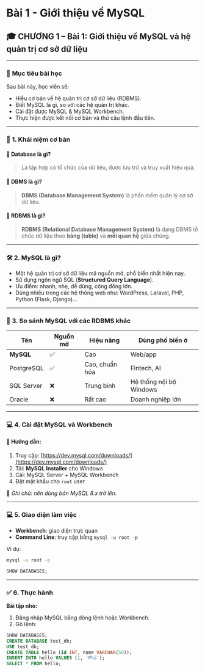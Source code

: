 # Bài 1 - Giới thiệu về MySQL

## 🎓 **CHƯƠNG 1 – Bài 1: Giới thiệu về MySQL và hệ quản trị cơ sở dữ liệu**

---

### 🎯 **Mục tiêu bài học**

Sau bài này, học viên sẽ:

* Hiểu cơ bản về hệ quản trị cơ sở dữ liệu (RDBMS).
* Biết MySQL là gì, so với các hệ quản trị khác.
* Cài đặt được MySQL & MySQL Workbench.
* Thực hiện được kết nối cơ bản và thử câu lệnh đầu tiên.

---

### 🧠 **1. Khái niệm cơ bản**

#### 🔹 Database là gì?

> Là tập hợp có tổ chức của dữ liệu, được lưu trữ và truy xuất hiệu quả.

#### 🔹 DBMS là gì?

> **DBMS (Database Management System)** là phần mềm quản lý cơ sở dữ liệu.

#### 🔹 RDBMS là gì?

> **RDBMS (Relational Database Management System)** là dạng DBMS tổ chức dữ liệu theo **bảng (table)** và **mối quan hệ** giữa chúng.

---

### 🛠 **2. MySQL là gì?**

* Một hệ quản trị cơ sở dữ liệu mã nguồn mở, phổ biến nhất hiện nay.
* Sử dụng ngôn ngữ SQL (**Structured Query Language**).
* Ưu điểm: nhanh, nhẹ, dễ dùng, cộng đồng lớn.
* Dùng nhiều trong các hệ thống web như: WordPress, Laravel, PHP, Python (Flask, Django)...

---

### 💬 **3. So sánh MySQL với các RDBMS khác**

| Tên        | Nguồn mở | Hiệu năng      | Dùng phổ biến ở         |
| ---------- | -------- | -------------- | ----------------------- |
| **MySQL**  | ✅        | Cao            | Web/app                 |
| PostgreSQL | ✅        | Cao, chuẩn hóa | Fintech, AI             |
| SQL Server | ❌        | Trung bình     | Hệ thống nội bộ Windows |
| Oracle     | ❌        | Rất cao        | Doanh nghiệp lớn        |

---

### 💻 **4. Cài đặt MySQL và Workbench**

#### 🔹 Hướng dẫn:

1. Truy cập: [https://dev.mysql.com/downloads/](https://dev.mysql.com/downloads/)
2. Tải: **MySQL Installer** cho Windows
3. Cài: MySQL Server + MySQL Workbench
4. Đặt mật khẩu cho `root` user

📌 *Ghi chú: nên dùng bản MySQL 8.x trở lên.*

---

### 💻 **5. Giao diện làm việc**

* **Workbench**: giao diện trực quan
* **Command Line**: truy cập bằng `mysql -u root -p`

Ví dụ:

```bash
mysql -u root -p
```

```sql
SHOW DATABASES;
```

---

### ✅ **6. Thực hành**

**Bài tập nhỏ:**

1. Đăng nhập MySQL bằng dòng lệnh hoặc Workbench.
2. Gõ lệnh:

```sql
SHOW DATABASES;
CREATE DATABASE test_db;
USE test_db;
CREATE TABLE hello (id INT, name VARCHAR(50));
INSERT INTO hello VALUES (1, 'Phú');
SELECT * FROM hello;
```


